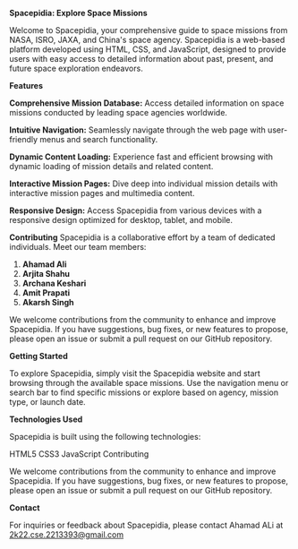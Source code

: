 __Spacepidia: Explore Space Missions__


Welcome to Spacepidia, your comprehensive guide to space missions from NASA, ISRO, JAXA, and China's space agency. Spacepidia is a web-based platform developed using HTML, CSS, and JavaScript, designed to provide users with easy access to detailed information about past, present, and future space exploration endeavors.



__Features__


__Comprehensive Mission Database:__ Access detailed information on space missions conducted by leading space agencies worldwide.


__Intuitive Navigation:__ Seamlessly navigate through the web page with user-friendly menus and search functionality.


__Dynamic Content Loading:__ Experience fast and efficient browsing with dynamic loading of mission details and related content.


__Interactive Mission Pages:__ Dive deep into individual mission details with interactive mission pages and multimedia content.


__Responsive Design:__ Access Spacepidia from various devices with a responsive design optimized for desktop, tablet, and mobile.

__Contributing__
Spacepidia is a collaborative effort by a team of dedicated individuals. Meet our team members:

1. __Ahamad Ali__
2. __Arjita Shahu__
3. __Archana Keshari__
4. __Amit Prapati__
5. __Akarsh Singh__

We welcome contributions from the community to enhance and improve Spacepidia. If you have suggestions, bug fixes, or new features to propose, please open an issue or submit a pull request on our GitHub repository.

__Getting Started__

To explore Spacepidia, simply visit the Spacepidia website and start browsing through the available space missions. Use the navigation menu or search bar to find specific missions or explore based on agency, mission type, or launch date.


__Technologies Used__


Spacepidia is built using the following technologies:


HTML5
CSS3
JavaScript
Contributing


We welcome contributions from the community to enhance and improve Spacepidia. If you have suggestions, bug fixes, or new features to propose, please open an issue or submit a pull request on our GitHub repository.

__Contact__


For inquiries or feedback about Spacepidia, please contact Ahamad ALi at 2k22.cse.2213393@gmail.com

